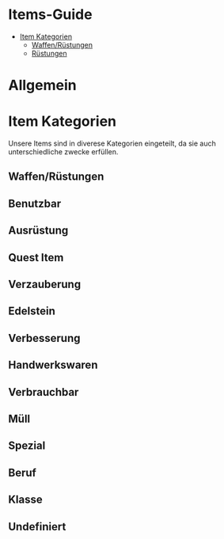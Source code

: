 # Items-Guide <!-- omit in toc -->

- [Item Kategorien](#item-kategorien)
    - [Waffen/Rüstungen](#waffenr%C3%BCstungen)
    - [Rüstungen](#r%C3%BCstungen)

# Allgemein



# Item Kategorien
Unsere Items sind in diverese Kategorien eingeteilt, da sie auch unterschiedliche zwecke erfüllen.

## Waffen/Rüstungen



## Benutzbar

## Ausrüstung

## Quest Item

## Verzauberung

## Edelstein

## Verbesserung

## Handwerkswaren

## Verbrauchbar

## Müll

## Spezial

## Beruf 

## Klasse 

## Undefiniert